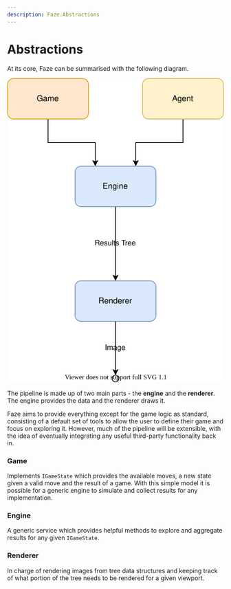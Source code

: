 ```yaml
---
description: Faze.Abstractions
---
```


# Abstractions

At its core, Faze can be summarised with the following diagram.

![](../.gitbook/assets/pipeline.svg)

The pipeline is made up of two main parts - the **engine** and the **renderer**. The engine provides the data and the renderer draws it.

Faze aims to provide everything except for the game logic as standard, consisting of a default set of tools to allow the user to define their game and focus on exploring it. However, much of the pipeline will be extensible, with the idea of eventually integrating any useful third-party functionality back in.

### Game

Implements `IGameState` which provides the available moves, a new state given a valid move and the result of a game. With this simple model it is possible for a generic engine to simulate and collect results for any implementation.

### Engine

A generic service which provides helpful methods to explore and aggregate results for any given `IGameState`.

### Renderer

In charge of rendering images from tree data structures and keeping track of what portion of the tree needs to be rendered for a given viewport.

